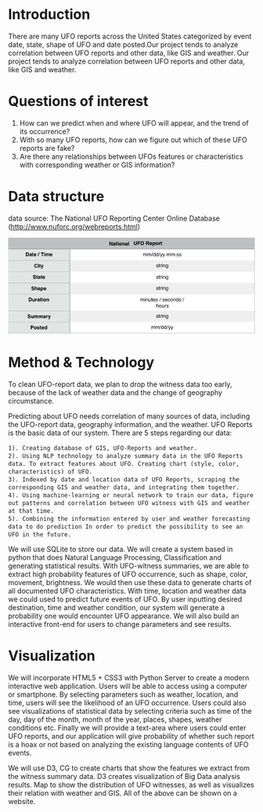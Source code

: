 # Introduction

  There are many UFO reports across the United States categorized by event date, state, shape of UFO and date posted.Our project tends to analyze correlation between UFO reports and other data, like GIS and weather. Our project tends to analyze correlation between UFO reports and other data, like GIS and weather.

# Questions of interest

  1. How can we predict when and where UFO will appear, and the trend of its occurrence? 
  2. With so many UFO reports, how can we figure out which of these UFO reports are fake? 
  3. Are there any relationships between UFOs features or characteristics with corresponding weather or GIS information?
  
# Data structure

  data source: The National UFO Reporting Center Online Database (http://www.nuforc.org/webreports.html)
  
  ![Data structure](https://raw.githubusercontent.com/jyan16/UFO/master/docs/img/data%20structure.png)
        
# Method & Technology

  To clean UFO-report data, we plan to drop the witness data too early, because of the lack of weather data and the change of geography circumstance. 

  Predicting about UFO needs correlation of many sources of data, including the UFO-report data, geography information, and the weather. UFO Reports is the basic data of our system. There are 5 steps regarding our data: 
  
	1). Creating database of GIS, UFO-Reports and weather.	
	2). Using NLP technology to analyze summary data in the UFO Reports data. To extract features about UFO. Creating chart (style, color, characteristics) of UFO. 
	3). Indexed by date and location data of UFO Reports, scraping the corresponding GIS and weather data, and integrating them together. 
	4). Using machine-learning or neural network to train our data, figure out patterns and correlation between UFO witness with GIS and weather at that time. 
	5). Combining the information entered by user and weather forecasting data to do prediction In order to predict the possibility to see an UFO in the future. 
  
  We will use SQLite to store our data. We will create a system based in python that does Natural Language Processing, Classification and generating statistical results. With UFO-witness summaries, we are able to extract high probability features of UFO occurrence, such as shape, color, movement, brightness. We would then use these data to generate charts of all documented UFO characteristics. With time, location and weather data we could used to predict future events of UFO. By user inputting desired destination, time and weather condition, our system will generate a probability one would encounter UFO appearance. We will also build an interactive front-end for users to change parameters and see results.
  
# Visualization

  We will incorporate HTML5 + CSS3 with Python Server to create a modern interactive web application. Users will be able to access using a computer or smartphone. By selecting parameters such as weather, location, and time, users will see the likelihood of an UFO occurrence. Users could also see visualizations of statistical data by selecting criteria such as time of the day, day of the month, month of the year, places, shapes, weather conditions etc. Finally we will provide a text-area where users could enter UFO reports, and our application will give probability of whether such report is a hoax or not based on analyzing the existing language contents of UFO events.
	
  We will use D3, CG to create charts that show the features we extract from the witness summary data. D3 creates visualization of Big Data analysis results. Map to show the distribution of UFO witnesses, as well as visualizes their relation with weather and GIS. All of the above can be shown on a website. 
